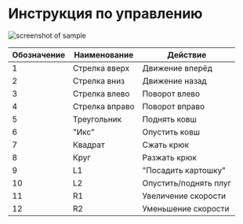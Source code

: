 # Инструкция по управлению

![screenshot of sample](https://image.ibb.co/fjPpYy/instr_agro.jpg)


Обозначение | Наименование   | Действие
------------|----------------|----------
1           | Стрелка вверх  | Движение вперёд
2           | Стрелка вниз   | Движение назад
3           | Стрелка влево  | Поворот влево
4           | Стрелка вправо | Поворот вправо
5           | Треугольник    | Поднять ковш
6           | "Икс"          | Опустить ковш
7           | Квадрат        | Сжать крюк
8           | Круг           | Разжать крюк
9           | L1             | "Посадить картошку"
10          | L2             | Опустить/поднять плуг
11          | R1             | Увеличение скорости
12          | R2             | Уменьшение скорости
